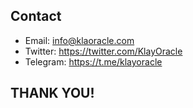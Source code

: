 ## Contact

- Email: <info@klaoracle.com>
- Twitter: https://twitter.com/KlayOracle
- Telegram: https://t.me/klayoracle

## THANK YOU!
